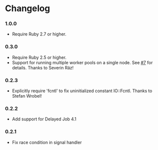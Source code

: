 # Changelog

### 1.0.0
* Require Ruby 2.7 or higher.

### 0.3.0
* Require Ruby 2.5 or higher.
* Support for running multiple worker pools on a single node. 
  See [#7](https://github.com/salsify/delayed_job_worker_pool/pull/7) for details.
  Thanks to Severin Räz!

### 0.2.3
* Explicitly require 'fcntl' to fix uninitialized constant IO::Fcntl. Thanks to Stefan Wrobel!

### 0.2.2
* Add support for Delayed Job 4.1

### 0.2.1
* Fix race condition in signal handler
